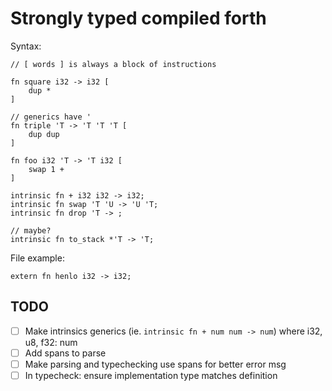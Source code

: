 # Strongly typed compiled forth

Syntax:
```
// [ words ] is always a block of instructions

fn square i32 -> i32 [
    dup *
]

// generics have '
fn triple 'T -> 'T 'T 'T [
    dup dup
]

fn foo i32 'T -> 'T i32 [
    swap 1 +
]

intrinsic fn + i32 i32 -> i32;
intrinsic fn swap 'T 'U -> 'U 'T;
intrinsic fn drop 'T -> ;

// maybe?
intrinsic fn to_stack *'T -> 'T;

```

File example:

```
extern fn henlo i32 -> i32;
```

## TODO
- [ ] Make intrinsics generics (ie. `intrinsic fn + num num -> num`) where i32, u8, f32: num
- [ ] Add spans to parse
- [ ] Make parsing and typechecking use spans for better error msg
- [ ] In typecheck: ensure implementation type matches definition